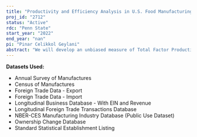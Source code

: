 ```yaml
---
title: "Productivity and Efficiency Analysis in U.S. Food Manufacturing Industry"
proj_id: "2712"
status: "Active"
rdc: "Penn State"
start_year: "2022"
end_year: "nan"
pi: "Pinar Celikkol Geylani"
abstract: "We will develop an unbiased measure of Total Factor Productivity (TFP) and investigate the sources of productivity growth by analyzing management and organizational practices, technological change, efficiency, and scale effects at the establishment-and firm-levels in the US food and beverage products industry.  To generate consistent estimates of firm productivity and efficiency measures, we will estimate a flexible production function of a firm using innovative estimation techniques (e.g., stochastic frontier approach, production function approach) and take the issues of endogeneity and omitted variable bias into consideration.  Unbiased measures of production parameters will then be used to decompose TFP into components (e.g., scale effect, technological change effect, efficiency effect, managerial and organizational practices effect).  In our estimation, we will take into consideration of firm's heterogenous characteristics such as firms' age, location, size, ownership change status (mergers and acquisitions), managerial and organizational practices, and firm's export and import status. We will contribute to the existing literature by investigating the market power issues in both input and output markets since prior studies analyzing US food industries mainly focused on market power in output markets.  Specifically, we will incorporate the role of market power in the U.S. food industries by estimating markups and markdowns in output and input markets."
---
```


**Datasets Used:**

  - Annual Survey of Manufactures 
  - Census of Manufactures 
  - Foreign Trade Data - Export 
  - Foreign Trade Data - Import 
  - Longitudinal Business Database - With EIN and Revenue 
  - Longitudinal Foreign Trade Transactions Database 
  - NBER-CES Manufacturing Industry Database (Public Use Dataset) 
  - Ownership Change Database 
  - Standard Statistical Establishment Listing 

